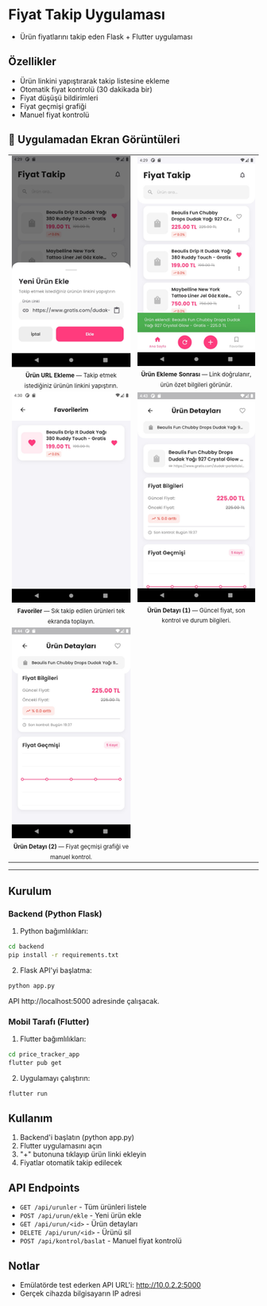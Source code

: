 # Fiyat Takip Uygulaması

- Ürün fiyatlarını takip eden Flask + Flutter uygulaması

## Özellikler

- Ürün linkini yapıştırarak takip listesine ekleme
- Otomatik fiyat kontrolü (30 dakikada bir)
- Fiyat düşüşü bildirimleri
- Fiyat geçmişi grafiği
- Manuel fiyat kontrolü
## 📸 Uygulamadan Ekran Görüntüleri

<table>
  <tr>
    <td align="center">
      <img src="pages/adding_product_url.jpg" width="300" alt="Ürün URL ekleme sayfası" />
      <br/>
      <sub><b>Ürün URL Ekleme</b> — Takip etmek istediğiniz ürünün linkini yapıştırın.</sub>
    </td>
    <td align="center">
      <img src="pages/adding_product_page.jpg" width="300" alt="Ürün eklendikten sonra sayfa" />
      <br/>
      <sub><b>Ürün Ekleme Sonrası</b> — Link doğrulanır, ürün özet bilgileri görünür.</sub>
    </td>
  </tr>
  <tr>
    <td align="center">
      <img src="pages/favorite_page.jpg" width="300" alt="Favoriler sayfası" />
      <br/>
      <sub><b>Favoriler</b> — Sık takip edilen ürünleri tek ekranda toplayın.</sub>
    </td>
    <td align="center">
      <img src="pages/product_details1.jpg" width="300" alt="Ürün detay sayfası 1" />
      <br/>
      <sub><b>Ürün Detayı (1)</b> — Güncel fiyat, son kontrol ve durum bilgileri.</sub>
    </td>
  </tr>
  <tr>
    <td align="center">
      <img src="pages/product_details2.jpg" width="300" alt="Ürün detay sayfası 2" />
      <br/>
      <sub><b>Ürün Detayı (2)</b> — Fiyat geçmişi grafiği ve manuel kontrol.</sub>
    </td>
  </tr>
</table>

---

## Kurulum

### Backend (Python Flask)

1. Python bağımlılıkları:
```bash
cd backend
pip install -r requirements.txt
```

2. Flask API'yi başlatma:
```bash
python app.py
```

API http://localhost:5000 adresinde çalışacak.

### Mobil Tarafı (Flutter)

1. Flutter bağımlılıkları:
```bash
cd price_tracker_app
flutter pub get
```

2. Uygulamayı çalıştırın:
```bash
flutter run
```

## Kullanım

1. Backend'i başlatın (python app.py)
2. Flutter uygulamasını açın
3. "+" butonuna tıklayıp ürün linki ekleyin
4. Fiyatlar otomatik takip edilecek

## API Endpoints

- `GET /api/urunler` - Tüm ürünleri listele
- `POST /api/urun/ekle` - Yeni ürün ekle
- `GET /api/urun/<id>` - Ürün detayları
- `DELETE /api/urun/<id>` - Ürünü sil
- `POST /api/kontrol/baslat` - Manuel fiyat kontrolü

## Notlar

- Emülatörde test ederken API URL'i: http://10.0.2.2:5000
- Gerçek cihazda bilgisayarın IP adresi

